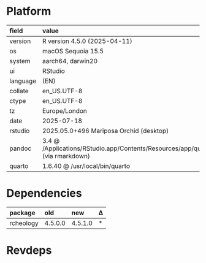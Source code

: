 # Platform

|field    |value                                                                                            |
|:--------|:------------------------------------------------------------------------------------------------|
|version  |R version 4.5.0 (2025-04-11)                                                                     |
|os       |macOS Sequoia 15.5                                                                               |
|system   |aarch64, darwin20                                                                                |
|ui       |RStudio                                                                                          |
|language |(EN)                                                                                             |
|collate  |en_US.UTF-8                                                                                      |
|ctype    |en_US.UTF-8                                                                                      |
|tz       |Europe/London                                                                                    |
|date     |2025-07-18                                                                                       |
|rstudio  |2025.05.0+496 Mariposa Orchid (desktop)                                                          |
|pandoc   |3.4 @ /Applications/RStudio.app/Contents/Resources/app/quarto/bin/tools/aarch64/ (via rmarkdown) |
|quarto   |1.6.40 @ /usr/local/bin/quarto                                                                   |

# Dependencies

|package   |old     |new     |Δ  |
|:---------|:-------|:-------|:--|
|rcheology |4.5.0.0 |4.5.1.0 |*  |

# Revdeps

